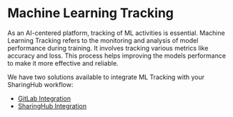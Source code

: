 # Machine Learning Tracking

As an AI-centered platform, tracking of ML activities is essential. Machine Learning Tracking refers to the monitoring and analysis of model performance during training. It involves tracking various metrics like accuracy and loss. This process helps improving the models performance to make it more effective and reliable.

We have two solutions available to integrate ML Tracking with your SharingHub workflow:

- [GitLab Integration](./gitlab.md)
- [SharingHub Integration](./mlflow-sharinghub.md)
